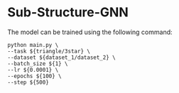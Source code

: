 # Sub-Structure-GNN
The model can be trained using the following command:
```
python main.py \
--task ${triangle/3star} \
--dataset ${dataset_1/dataset_2} \
--batch_size ${1} \
--lr ${0.0001} \
--epochs ${100} \
--step ${500}
```
